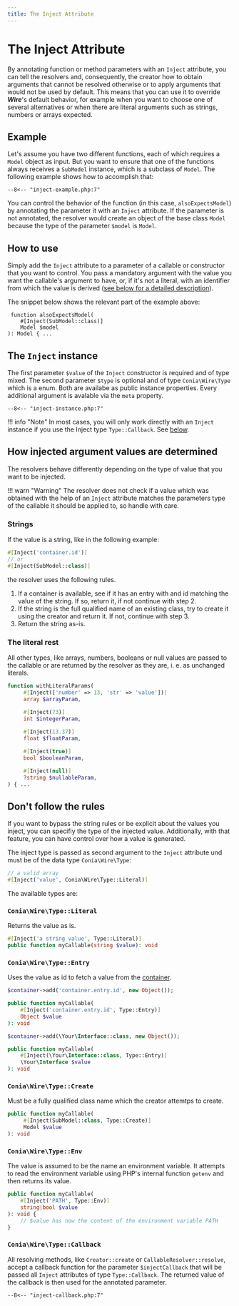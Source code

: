 ```yaml
---
title: The Inject Attribute
---
```

The Inject Attribute
==================

By annotating function or method parameters with an `Inject` attribute, you can
tell the resolvers and, consequently, the creator how to obtain arguments that
cannot be resolved otherwise or to apply arguments that would not be used by
default. This means that you can use it to override ***Wire***'s default
behavior, for example when you want to choose one of several alternatives or
when there are literal arguments such as strings, numbers or arrays expected.

Example
-------

Let's assume you have two different functions, each of which requires a `Model`
object as input. But you want to ensure that one of the functions always
receives a `SubModel` instance, which is a subclass of `Model`. The following
example shows how to accomplish that:

```
--8<-- "inject-example.php:7"
```

You can control the behavior of the function (in this case, `alsoExpectsModel`)
by annotating the parameter it with an `Inject` attribute. If the parameter is
not annotated, the resolver would create an object of the base class `Model`
because the type of the parameter `$model` is `Model`.

How to use
----------

Simply add the `Inject` attribute to a parameter of a callable or constructor that you want
to control. You pass a mandatory argument with
the value you want the callable's argument to have, or, if it's not a literal,
with an identifier from which the value is derived ([see below for a detailed
description](#how-injected-argument-values-are-determined)). 

The snippet below shows the relevant part of the example above:

<code class="annotated"> <span class="hljs-function"><span
class="hljs-keyword">function</span> <span
class="hljs-title">alsoExpectsModel</span>( <br>&nbsp;&nbsp;&nbsp;&nbsp;<span
class="hljs-meta">#[Inject</span>(<span class="hljs-title
class_">SubModel</span>::<span class="hljs-variable
language_">class</span>)<span
class="hljs-meta">]</span><br>&nbsp;&nbsp;&nbsp;&nbsp;<span
class="hljs-params">Model <span
class="hljs-variable">$model</span></span><br>): <span
class="hljs-title">Model</span> </span>{ <span class="dots">...</span> </code>

The `Inject` instance
---------------------

The first parameter `$value` of the `Inject` constructor is required and of
type mixed. The second parameter `$type` is optional and of type
`Conia\Wire\Type` which is a enum. Both are availabe as public instance
properties. Every additional argument is avalable via the
`meta` property.

```
--8<-- "inject-instance.php:7"
```

!!! info "Note" 
    In most cases, you will only work directly with an `Inject` instance if you
    use the Inject type `Type::Callback`. See [below](#coniawiretypecallback).

How injected argument values are determined
-------------------------------------------

The resolvers behave differently depending on the type of value that you want
to be injected. 

!!! warn "Warning" 
    The resolver does not check if a value which was obtained with the help of
    an `Inject` attribute matches the parameters type of the callable it
    should be applied to, so handle with care.

### Strings

If the value is a string, like in the following example:

```php
#[Inject('container.id')]
// or
#[Inject(SubModel::class)]
```

the resolver uses the following rules.

1. If a container is available, see if it has an entry with and id matching the
   value of the string. If so, return it, if not continue with step 2.
2. If the string is the full qualified name of an existing class, try to create
   it using the creator and return it. If not, continue with step 3.
3. Return the string as-is.

### The literal rest

All other types, like arrays, numbers, booleans or null values are passed to
the callable or are returned by the resolver as they are, i. e. as unchanged
literals.

```php
function withLiteralParams(
     #[Inject(['number' => 13, 'str' => 'value'])]
     array $arrayParam,

     #[Inject(73)]
     int $integerParam,
     
     #[Inject(13.37)]
     float $floatParam,

     #[Inject(true)]
     bool $booleanParam,

     #[Inject(null)]
     ?string $nullableParam,
) { ...
```

Don't follow the rules
----------------------

If you want to bypass the string rules or be explicit about the values you
inject, you can specifiy the type of the injected value.
Additionally, with that feature, you can have control over how a value is
generated.

The inject type is passed as second argument to the `Inject` attribute und must
be of the data type `Conia\Wire\Type`:

```php
// a valid array
#[Inject('value', Conia\Wire\Type::Literal)]
```

The available types are:

### `Conia\Wire\Type::Literal`  

Returns the value as is.

``` php
#[Inject('a string value', Type::Literal)]
public function myCallable(string $value): void 
```

### `Conia\Wire\Type::Entry`  

Uses the value as id to fetch a value from the [container](container.md).

``` php
$container->add('container.entry.id', new Object());

public function myCallable(
    #[Inject('container.entry.id', Type::Entry)]
    Object $value
): void 
``` 

``` php
$container->add(\Your\Interface::class, new Object());

public function myCallable(
    #[Inject(\Your\Interface::class, Type::Entry)]
    \Your\Interface $value
): void 
```
### `Conia\Wire\Type::Create`  

Must be a fully qualified class name which the creator attemtps to create.

``` php
public function myCallable(
     #[Inject(SubModel::class, Type::Create)] 
     Model $value
): void 
``` 

### `Conia\Wire\Type::Env`  

The value is assumed to be the name an environment variable. It attempts to
read the environment variable using PHP's internal function `getenv` and then
returns its value.

``` php
public function myCallable(
    #[Inject('PATH', Type::Env)]
    string|bool $value
): void {
    // $value has now the content of the environment variable PATH
}
``` 
### `Conia\Wire\Type::Callback`  

All resolving methods, like `Creator::create` or `CallableResolver::resolve`,
accept a callback function for the parameter `$injectCallback` that
will be passed all `Inject` attributes of type `Type::Callback`. The returned value
of the callback is then used for the annotated parameter.


```
--8<-- "inject-callback.php:7"
```

